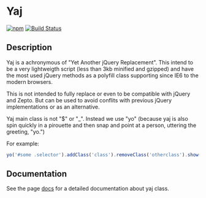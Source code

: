 # Yaj 
[![npm](https://img.shields.io/npm/v/yaj.svg)](http://opensource.byjg.com/yaj)
[![Build Status](https://travis-ci.org/byjg/yaj.svg?branch=master)](https://travis-ci.org/byjg/yaj)

## Description

Yaj is a achronymous of "Yet Another jQuery Replacement". This intend to be a very lightweigth script 
(less than 3kb minified and gzipped) and have the most used jQuery methods as a polyfill class supporting 
since IE6 to the modern browsers. 

This is not intended to fully replace or even to be compatible with jQuery and Zepto. 
But can be used to avoid conflits with previous jQuery implementations or as an alternative.  
 
Yaj main class is not "$" or "_". Instead we use "yo" (because yaj is also spin quickly in a pirouette and then snap 
and point at a person, uttering the greeting, "yo.")

For example:

```javascript
yo('#some .selector').addClass('class').removeClass('otherclass').show();
```

## Documentation

See the page [docs](docs/README.md) for a detailed documentation about yaj class.

